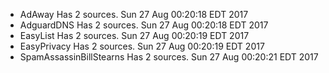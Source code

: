 * AdAway Has 2 sources. Sun 27 Aug 00:20:18 EDT 2017
* AdguardDNS Has 2 sources. Sun 27 Aug 00:20:18 EDT 2017
* EasyList Has 2 sources. Sun 27 Aug 00:20:19 EDT 2017
* EasyPrivacy Has 2 sources. Sun 27 Aug 00:20:19 EDT 2017
* SpamAssassinBillStearns Has 2 sources. Sun 27 Aug 00:20:21 EDT 2017
